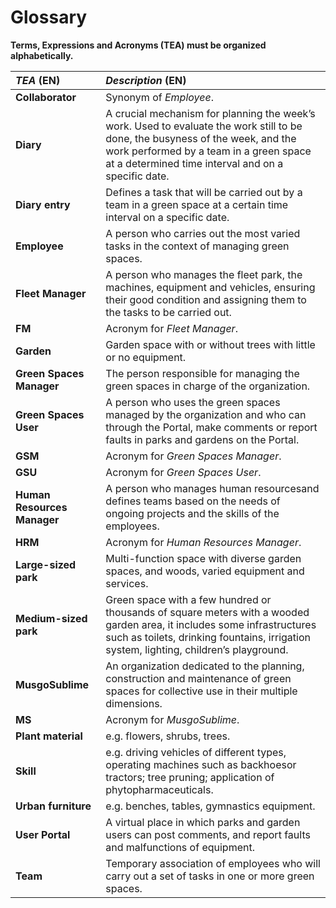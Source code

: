 # Glossary

**Terms, Expressions and Acronyms (TEA) must be organized alphabetically.**


| **_TEA_** (EN)              | **_Description_** (EN)                                                                                                                                                                                                          |                                       
|:----------------------------|:--------------------------------------------------------------------------------------------------------------------------------------------------------------------------------------------------------------------------------|
| **Collaborator**            | Synonym of _Employee_.                                                                                                                                                                                                          |
| **Diary**                   | A crucial mechanism for planning the week’s work. Used to evaluate the work still to be done, the busyness of the week, and the work performed by a team in a green space at a determined time interval and on a specific date. |
| **Diary entry**             | Defines a task that will be carried out by a team in a green space at a certain time interval on a specific date.                                                                                                               |
| **Employee**                | A person who carries out the most varied tasks in the context of managing green spaces.                                                                                                                                         |
| **Fleet Manager**           | A person who manages the fleet park, the machines, equipment and vehicles, ensuring their good condition and assigning them to the tasks to be carried out.                                                                     |
| **FM**                      | Acronym for _Fleet Manager_.                                                                                                                                                                                                    |
| **Garden**                  | Garden space with or without trees with little or no equipment.                                                                                                                                                                 |
| **Green Spaces Manager**    | The person responsible for managing the green spaces in charge of the organization.                                                                                                                                             |
| **Green Spaces User**       | A person who uses the green spaces managed by the organization and who can through the Portal, make comments or report faults in parks and gardens on the Portal.                                                               |
| **GSM**                     | Acronym for _Green Spaces Manager_.                                                                                                                                                                                             |
| **GSU**                     | Acronym for _Green Spaces User_.                                                                                                                                                                                                |
| **Human Resources Manager** | A person who manages human resourcesand defines teams based on the needs of ongoing projects and the skills of the employees.                                                                                                   |
| **HRM**                     | Acronym for _Human Resources Manager_.                                                                                                                                                                                          |
| **Large-sized park**        | Multi-function space with diverse garden spaces, and woods, varied equipment and services.                                                                                                                                      |
| **Medium-sized park**       | Green space with a few hundred or thousands of square meters with a wooded garden area, it includes some infrastructures such as toilets, drinking fountains, irrigation system, lighting, children’s playground.               |
| **MusgoSublime**            | An organization dedicated to the planning, construction and maintenance of green spaces for collective use in their multiple dimensions.                                                                                        |
| **MS**                      | Acronym for _MusgoSublime_.                                                                                                                                                                                                     |
| **Plant material**          | e.g. flowers, shrubs, trees.                                                                                                                                                                                                    |
| **Skill**                   | e.g. driving vehicles of different types, operating machines such as backhoesor tractors; tree pruning; application of phytopharmaceuticals.                                                                                    |
| **Urban furniture**         | e.g. benches, tables, gymnastics equipment.                                                                                                                                                                                     |
| **User Portal**             | A virtual place in which parks and garden users can post comments, and report faults and malfunctions of equipment.                                                                                                             |
| **Team**                    | Temporary association of employees who will carry out a set of tasks in one or more green spaces.                                                                                                                               |








